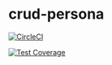 # crud-persona

[![CircleCI](https://dl.circleci.com/status-badge/img/gh/santidotpy/crud-persona/tree/main.svg?style=svg)](https://dl.circleci.com/status-badge/redirect/gh/santidotpy/crud-persona/tree/main)

[![Test Coverage](https://api.codeclimate.com/v1/badges/e0d8fefcf71c3d8859ac/test_coverage)](https://codeclimate.com/github/santidotpy/crud-persona/test_coverage)
